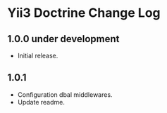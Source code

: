 # Yii3 Doctrine Change Log

## 1.0.0 under development

- Initial release.

## 1.0.1

- Configuration dbal middlewares.
- Update readme.
